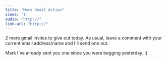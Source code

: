 ```yaml
---
title: "More Gmail Action"
views: '1'
audio: "http://"
link-url: "http://"
---
```

<p>2 more gmail invites to give out today.  As usual, leave a comment with your current email address/name and I'll send one out.</p>
<p>Mark I've already sent you one since you were begging yesterday.  :)</p>
